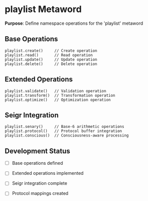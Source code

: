 # playlist Metaword

**Purpose**: Define namespace operations for the 'playlist' metaword

## Base Operations

```hyphos
playlist.create()     // Create operation
playlist.read()       // Read operation  
playlist.update()     // Update operation
playlist.delete()     // Delete operation
```

## Extended Operations

```hyphos
playlist.validate()   // Validation operation
playlist.transform()  // Transformation operation
playlist.optimize()   // Optimization operation
```

## Seigr Integration

```hyphos
playlist.senary()     // Base-6 arithmetic operations
playlist.protocol()   // Protocol buffer integration
playlist.conscious()  // Consciousness-aware processing
```

## Development Status

- [ ] Base operations defined
- [ ] Extended operations implemented  
- [ ] Seigr integration complete
- [ ] Protocol mappings created

